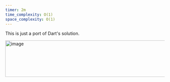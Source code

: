 ```yaml
---
timer: 2m
time_complexity: O(1)
space_complexity: O(1)
---
```


This is just a port of Dart's solution.

<img width="660" height="116" alt="image" src="https://github.com/user-attachments/assets/7224ae54-ba97-41dd-9498-03f945200820" />
